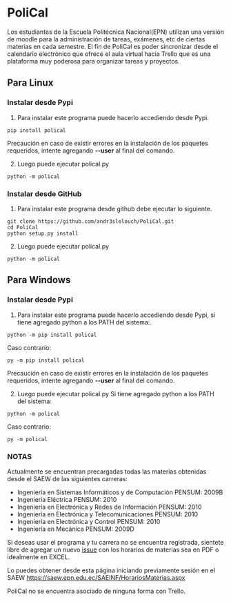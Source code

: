 # PoliCal

Los estudiantes de la Escuela Politécnica Nacional(EPN) utilizan una versión de moodle para la administración de tareas, exámenes, etc de ciertas materias en cada semestre.
El fin de PoliCal es poder sincronizar desde el calendario electrónico que ofrece el aula virtual hacia Trello que es una plataforma muy poderosa para organizar tareas y proyectos.
## Para Linux
### Instalar desde Pypi

1. Para instalar este programa puede hacerlo accediendo desde Pypi.
```
pip install polical
```
Precaución en caso de existir errores en la instalación de los paquetes requeridos, intente agregando **--user** al final del comando.

2. Luego puede ejecutar polical.py
```
python -m polical
```
### Instalar desde GitHub

1. Para instalar este programa desde github debe ejecutar lo siguiente.
```
git clone https://github.com/andr3slelouch/PoliCal.git
cd PoliCal
python setup.py install
```
2. Luego puede ejecutar polical.py
```
python -m polical
```
## Para Windows
### Instalar desde Pypi
1. Para instalar este programa puede hacerlo accediendo desde Pypi, si tiene agregado python a los PATH del sistema:.
```
python -m pip install polical
```
Caso contrario:
```
py -m pip install polical
```
Precaución en caso de existir errores en la instalación de los paquetes requeridos, intente agregando **--user** al final del comando.

2. Luego puede ejecutar polical.py
Si tiene agregado python a los PATH del sistema:
```
python -m polical
```
Caso contrario:
```
py -m polical
```

### NOTAS
Actualmente se encuentran precargadas todas las materias obtenidas desde el SAEW de las siguientes carreras:
- Ingeniería en Sistemas Informáticos y de Computación PENSUM: 2009B
- Ingeniería Eléctrica PENSUM: 2010
- Ingeniería en Electrónica y Redes de Información PENSUM: 2010
- Ingeniería en Electrónica y Telecomunicaciones PENSUM: 2010
- Ingeniería en Electrónica y Control PENSUM: 2010
- Ingeniería en Mecánica PENSUM: 2009D

Si deseas usar el programa y tu carrera no se encuentra registrada, sientete libre de agregar un nuevo [issue](https://github.com/andr3slelouch/PoliCal/issues/new) con los horarios de materias sea en PDF o idealmente en EXCEL.

Lo puedes obtener desde esta página iniciando previamente sesión en el SAEW https://saew.epn.edu.ec/SAEINF/HorariosMaterias.aspx

PoliCal no se encuentra asociado de ninguna forma con Trello.
